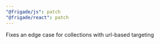```yaml
---
"@frigade/js": patch
"@frigade/react": patch
---
```


Fixes an edge case for collections with url-based targeting
